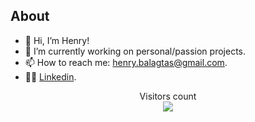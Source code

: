## About

- 👋 Hi, I’m Henry!
- 🚀 I’m currently working on personal/passion projects.
- 📫 How to reach me: henry.balagtas@gmail.com.
- 👨‍💻 [Linkedin](www.linkedin.com/in/henry-balagtas).

<p align="center"> 
  Visitors count<br>
  <img src="https://profile-counter.glitch.me/henrybalagtas/count.svg" />
</p>

<!---
henrybalagtas/henrybalagtas is a ✨ special ✨ repository because its `README.md` (this file) appears on your GitHub profile.
You can click the Preview link to take a look at your changes.
--->
